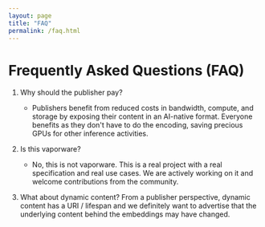 ```yaml
---
layout: page
title: "FAQ"
permalink: /faq.html
---
```


# Frequently Asked Questions (FAQ)

1. Why should the publisher pay?
    - Publishers benefit from reduced costs in bandwidth, compute, and storage by exposing their content in an AI-native format. Everyone benefits as they don't have to do the encoding, saving precious GPUs for other inference activities.

1. Is this vaporware?
    - No, this is not vaporware. This is a real project with a real specification and real use cases. We are actively working on it and welcome contributions from the community.

1. What about dynamic content?
  From a publisher perspective, dynamic content has a URI / lifespan and we definitely want to advertise that the underlying content behind the embeddings may have changed.

